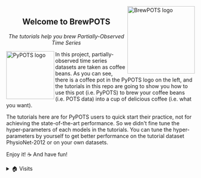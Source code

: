 <a href="https://github.com/WenjieDu/PyPOTS">
    <img alt="BrewPOTS logo" src="https://pypots.com/figs/pypots_logos/BrewPOTS/logo_FFBG.svg" width="180" align="right">
</a>

<h2 align="center">Welcome to BrewPOTS</h2>

*<p align="center">The tutorials help you brew Partially-Observed Time Series</p>*

<a href="https://github.com/WenjieDu/PyPOTS">
    <img src="https://pypots.com/figs/pypots_logos/PyPOTS/logo_FFBG.svg" align="left" width="128" alt="PyPOTS logo"/>
</a>
In this project, partially-observed time series datasets are taken as coffee beans.
As you can see, there is a coffee pot in the PyPOTS logo on the left,
and the tutorials in this repo are going to show you how to use this pot (i.e. PyPOTS) to brew your
coffee beans (i.e. POTS data) into a cup of delicious coffee (i.e. what you want).

The tutorials here are for PyPOTS users to quick start their practice, not for achieving the state-of-the-art performance.
So we didn't fine tune the hyper-parameters of each models in the tutorials.
You can tune the hyper-parameters by yourself to get better performance on the tutorial dataset PhysioNet-2012 or on your own datasets.

Enjoy it! ☕️ And have fun!

<details>
<summary>🏠 Visits</summary>
<a href="https://github.com/WenjieDu/BrewPOTS">
    <img alt="BrewPOTS visits" align="left" src="https://hits.seeyoufarm.com/api/count/incr/badge.svg?url=https%3A%2F%2Fgithub.com%2FWenjieDu%2FBrewPOTS&count_bg=%23009A0A&title_bg=%23555555&icon=&icon_color=%23E7E7E7&title=Visits&edge_flat=false">
</a>
</details>
